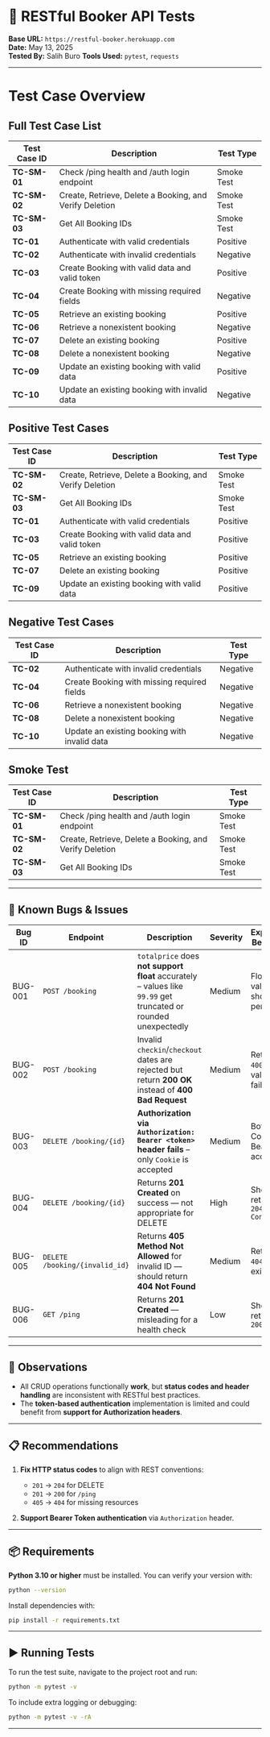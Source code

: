 
# 🧪 RESTful Booker API Tests

**Base URL:** `https://restful-booker.herokuapp.com`  
**Date:** May 13, 2025  
**Tested By:** Salih Buro
**Tools Used:** `pytest`, `requests`  

---

# Test Case Overview

## Full Test Case List

| **Test Case ID**                       | **Description**                                                | **Test Type**    |
|----------------------------------------|----------------------------------------------------------------|------------------|
| **TC-SM-01**                           | Check /ping health and /auth login endpoint                    | Smoke Test       |
| **TC-SM-02**                           | Create, Retrieve, Delete a Booking, and Verify Deletion        | Smoke Test       |
| **TC-SM-03**                           | Get All Booking IDs                                            | Smoke Test       |
| **TC-01**                              | Authenticate with valid credentials                            | Positive         |
| **TC-02**                              | Authenticate with invalid credentials                          | Negative         |
| **TC-03**                              | Create Booking with valid data and valid token                 | Positive         |
| **TC-04**                              | Create Booking with missing required fields                    | Negative         |
| **TC-05**                              | Retrieve an existing booking                                  | Positive         |
| **TC-06**                              | Retrieve a nonexistent booking                                | Negative         |
| **TC-07**                              | Delete an existing booking                                    | Positive         |
| **TC-08**                              | Delete a nonexistent booking                                  | Negative         |
| **TC-09**                              | Update an existing booking with valid data                    | Positive         |
| **TC-10**                              | Update an existing booking with invalid data                  | Negative         |

## Positive Test Cases

| **Test Case ID**                       | **Description**                                                | **Test Type**    |
|----------------------------------------|----------------------------------------------------------------|------------------|
| **TC-SM-02**                           | Create, Retrieve, Delete a Booking, and Verify Deletion        | Smoke Test       |
| **TC-SM-03**                           | Get All Booking IDs                                            | Smoke Test       |
| **TC-01**                              | Authenticate with valid credentials                            | Positive         |
| **TC-03**                              | Create Booking with valid data and valid token                 | Positive         |
| **TC-05**                              | Retrieve an existing booking                                  | Positive         |
| **TC-07**                              | Delete an existing booking                                    | Positive         |
| **TC-09**                              | Update an existing booking with valid data                    | Positive         |

## Negative Test Cases

| **Test Case ID**                       | **Description**                                                | **Test Type**    |
|----------------------------------------|----------------------------------------------------------------|------------------|
| **TC-02**                              | Authenticate with invalid credentials                          | Negative         |
| **TC-04**                              | Create Booking with missing required fields                    | Negative         |
| **TC-06**                              | Retrieve a nonexistent booking                                | Negative         |
| **TC-08**                              | Delete a nonexistent booking                                  | Negative         |
| **TC-10**                              | Update an existing booking with invalid data                  | Negative         |

## Smoke Test

| **Test Case ID**                       | **Description**                                                | **Test Type**    |
|----------------------------------------|----------------------------------------------------------------|------------------|
| **TC-SM-01**                           | Check /ping health and /auth login endpoint                    | Smoke Test       |
| **TC-SM-02**                           | Create, Retrieve, Delete a Booking, and Verify Deletion        | Smoke Test       |
| **TC-SM-03**                           | Get All Booking IDs                                            | Smoke Test       |

---

## 🐞 Known Bugs & Issues

| Bug ID | Endpoint                              | Description                                                                                                                                      | Severity | Expected Behavior                |
|--------|----------------------------------------|--------------------------------------------------------------------------------------------------------------------------------------------------|----------|----------------------------------|
| BUG-001 | `POST /booking`                       | `totalprice` does **not support float** accurately – values like `99.99` get truncated or rounded unexpectedly                                 | Medium   | Float values should persist     |
| BUG-002 | `POST /booking`                       | Invalid `checkin`/`checkout` dates are rejected but return **200 OK** instead of **400 Bad Request**                                           | Medium   | Return `400` for validation fail|
| BUG-003 | `DELETE /booking/{id}`                | **Authorization via `Authorization: Bearer <token>` header fails** – only `Cookie` is accepted                                                  | Medium   | Both Cookie & Bearer accepted  |
| BUG-004 | `DELETE /booking/{id}`                | Returns **201 Created** on success — not appropriate for DELETE                                                                                 | High     | Should return `204 No Content` |
| BUG-005 | `DELETE /booking/{invalid_id}`        | Returns **405 Method Not Allowed** for invalid ID — should return **404 Not Found**                                                             | Medium   | Return `404` if not exists     |
| BUG-006 | `GET /ping`                           | Returns **201 Created** — misleading for a health check                                                                                         | Low      | Should return `200 OK`         |

---

## 🔎 Observations

- All CRUD operations functionally **work**, but **status codes and header handling** are inconsistent with RESTful best practices.
- The **token-based authentication** implementation is limited and could benefit from **support for Authorization headers**.

---

## 📋 Recommendations

1. **Fix HTTP status codes** to align with REST conventions:
   - `201` → `204` for DELETE
   - `201` → `200` for `/ping`
   - `405` → `404` for missing resources

2. **Support Bearer Token authentication** via `Authorization` header.

---

## 📦 Requirements

**Python 3.10 or higher** must be installed. You can verify your version with:

```bash
python --version
```

Install dependencies with:

```bash
pip install -r requirements.txt
```

---

## ▶️ Running Tests

To run the test suite, navigate to the project root and run:

```bash
python -m pytest -v
```

To include extra logging or debugging:

```bash
python -m pytest -v -rA
```

---